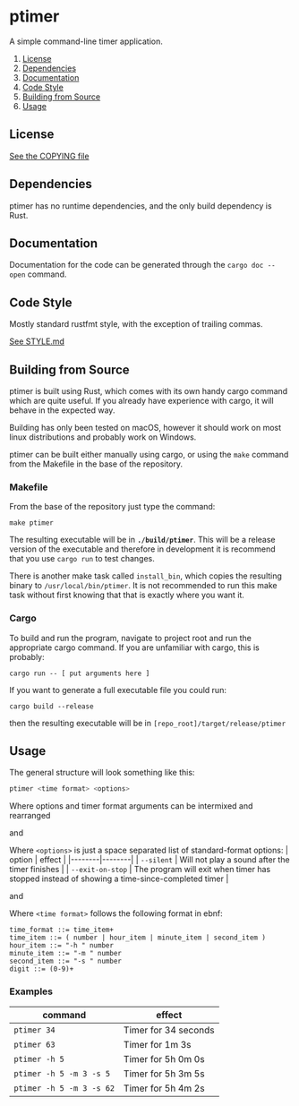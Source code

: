 # ptimer
A simple command-line timer application.

1. [License](#License)
1. [Dependencies](#Dependencies)
1. [Documentation](#Documentation)
1. [Code Style](#Code-Style)
1. [Building from Source](#Building-from-Source)
1. [Usage](#Usage)

## License

[See the COPYING file](COPYING)

## Dependencies

ptimer has no runtime dependencies, and the only build dependency is Rust.

## Documentation

Documentation for the code can be generated through the `cargo doc --open`
command.

## Code Style

Mostly standard rustfmt style, with the exception of trailing commas.

[See STYLE.md](STYLE.md)

## Building from Source

ptimer is built using Rust, which comes with its own handy cargo command which
are quite useful. If you already have experience with cargo, it will behave
in the expected way.

Building has only been tested on macOS, however it should work on most linux
distributions and probably work on Windows.

ptimer can be built either manually using cargo, or using the `make`
command from the Makefile in the base of the repository.

### Makefile

From the base of the repository just type the command:
```
make ptimer
```

The resulting executable will be in __`./build/ptimer`__. This will be a release
version of the executable and therefore in development it is recommend that
you use `cargo run` to test changes.

There is another make task called `install_bin`, which
copies the resulting binary to `/usr/local/bin/ptimer`. It is not recommended to
run this make task without first knowing that that is exactly where you want it.

### Cargo

To build and run the program, navigate to project root and
run the appropriate cargo command. If you are unfamiliar with cargo, this
is probably:
```
cargo run -- [ put arguments here ]
```

If you want to generate a full executable file you could run:
```
cargo build --release
```

then the resulting executable will be in `[repo_root]/target/release/ptimer`

## Usage

The general structure will look something like this:
```bash
ptimer <time format> <options>
```

Where options and timer format arguments can be intermixed and rearranged

and

Where `<options>` is just a space separated list of standard-format options:
| option | effect |
|--------|--------|
| `--silent` | Will not play a sound after the timer finishes |
| `--exit-on-stop` | The program will exit when timer has stopped instead of showing a time-since-completed timer |

and

Where `<time format>` follows the following format in ebnf:
```ebnf
time_format ::= time_item+
time_item ::= ( number | hour_item | minute_item | second_item )
hour_item ::= "-h " number
minute_item ::= "-m " number
second_item ::= "-s " number
digit ::= (0-9)+
```

### Examples

| command | effect |
|---------|--------|
| `ptimer 34` | Timer for 34 seconds |
| `ptimer 63` | Timer for 1m 3s |
| `ptimer -h 5` | Timer for 5h 0m 0s |
| `ptimer -h 5 -m 3 -s 5` | Timer for 5h 3m 5s |
| `ptimer -h 5 -m 3 -s 62` | Timer for 5h 4m 2s |

